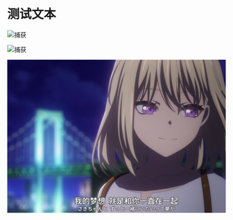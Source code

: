 # 测试文本

![捕获](https://github.com/user-attachments/assets/9f4523b9-a30c-42cf-b281-ca8e1e7972d6)




![捕获](https://github.com/user-attachments/assets/cf9e8a19-21e0-49ea-a4c6-1da9b696de62)






![捕获](https://github.com/mlm1966/mlm1966.github.io/blob/main/files/捕获.PNG)
